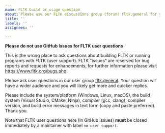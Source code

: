 ```yaml
---
name: FLTK build or usage question
about: Please use our FLTK discussions group (forum) fltk.general for your question!
title: ''
labels: ''
assignees: ''

---
```


**Please do not use GitHub Issues for FLTK user questions**

This is the wrong place to ask questions about building FLTK or running programs with FLTK (user support). FLTK "issues" are reserved for bug reports and requests for enhancements, for further information please visit https://www.fltk.org/bugs.php.

Please ask user questions in our user group [fltk.general](https://groups.google.com/forum/#!forum/fltkgeneral). Your question will have a wider audience and you will likely get more and quicker replies.

Please include the system/platform (Windows, Linux, macOS), the build system (Visual Studio, CMake, Ninja), compiler (gcc, clang), compiler version, and build error messages in text form (copy and paste preferred). Thank you.

Note that FLTK user questions here (in GitHub Issues) **must** be closed immediately by a maintainer with label `no user support`.
